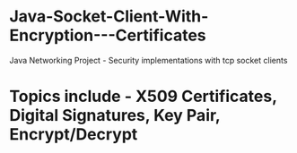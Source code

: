 # Java-Socket-Client-With-Encryption---Certificates
Java Networking Project - Security implementations with tcp socket clients
# Topics include - X509 Certificates, Digital Signatures, Key Pair, Encrypt/Decrypt
